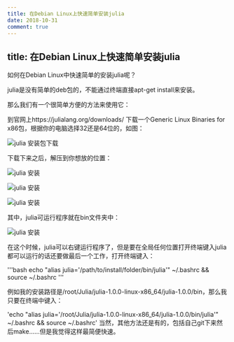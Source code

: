 ```yaml
---
title: 在Debian Linux上快速简单安装julia
date: 2018-10-31
comment: true
---
```


## title: 在Debian Linux上快速简单安装julia

如何在Debian Linux中快速简单的安装julia呢？
    
julia是没有简单的deb包的，不能通过终端直接apt-get install来安装。
    
那么我们有一个很简单方便的方法来使用它：
    
到官网上https://julialang.org/downloads/ 下载一个Generic Linux Binaries for x86包，根据你的电脑选择32还是64位的，如图：

![julia 安装包下载](/assets/img/juliapkg1.png/683x384)

下载下来之后，解压到你想放的位置：

![julia 安装](/assets/img/juliapkg2.png/683x384)


![julia 安装](/assets/img/juliapkg3.png/683x384)


![julia 安装](/assets/img/juliapkg4.png/683x384)

其中，julia可运行程序就在bin文件夹中：

![julia 安装](/assets/img/juliapkg5.png/683x384)

在这个时候，julia可以右键运行程序了，但是要在全局任何位置打开终端键入julia都可以运行的话还要做最后一个工作，打开终端键入：

'''bash
echo "alias julia='/path/to/install/folder/bin/julia'"  ~/.bashrc && source ~/.bashrc
'''

例如我的安装路径是/root/Julia/julia-1.0.0-linux-x86_64/julia-1.0.0/bin，那么我只要在终端中键入：


'echo "alias julia='/root/Julia/julia-1.0.0-linux-x86_64/julia-1.0.0/bin/julia'"  ~/.bashrc && source ~/.bashrc'
当然，其他方法还是有的，包括自己git下来然后make……但是我觉得这样最简便快速。


